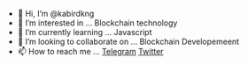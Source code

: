 - 👋 Hi, I’m @kabirdkng
- 👀 I’m interested in ... Blockchain technology
- 🌱 I’m currently learning ... Javascript
- 💞️ I’m looking to collaborate on ... Blockchain Developemeent
- 📫 How to reach me ... [Telegram](https://t.me/CryptoKabir)
                         [Twitter](https://twitter.com/kabir_crypto)

<!---
kabirdkng/kabirdkng is a ✨ special ✨ repository because its `README.md` (this file) appears on your GitHub profile.
You can click the Preview link to take a look at your changes.
--->
